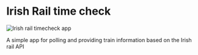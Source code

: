 # Irish Rail time check

![Irish rail timecheck app](https://github.com/StephenCarey/irish-rail-timecheck/workflows/Irish%20rail%20timecheck%20app/badge.svg)

A simple app for polling and providing train information based on the Irish rail API
